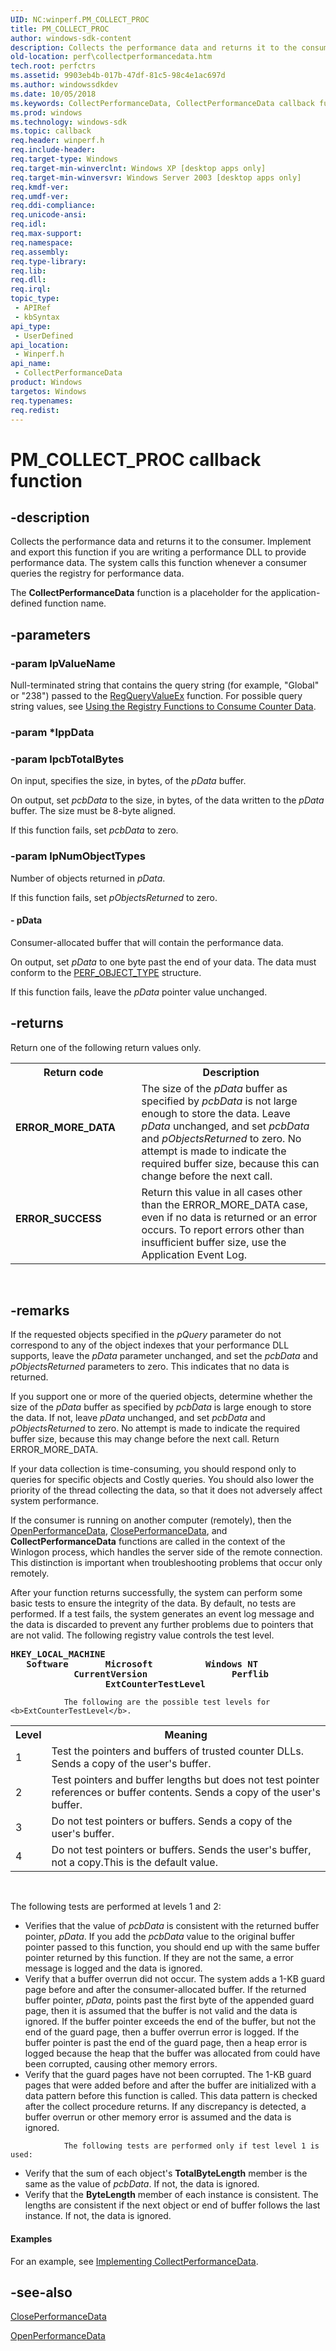 ```yaml
---
UID: NC:winperf.PM_COLLECT_PROC
title: PM_COLLECT_PROC
author: windows-sdk-content
description: Collects the performance data and returns it to the consumer.
old-location: perf\collectperformancedata.htm
tech.root: perfctrs
ms.assetid: 9903eb4b-017b-47df-81c5-98c4e1ac697d
ms.author: windowssdkdev
ms.date: 10/05/2018
ms.keywords: CollectPerformanceData, CollectPerformanceData callback function [Perf], PM_COLLECT_PROC, PM_COLLECT_PROC callback, base.collectperformancedata, perf.collectperformancedata, winperf/CollectPerformanceData
ms.prod: windows
ms.technology: windows-sdk
ms.topic: callback
req.header: winperf.h
req.include-header: 
req.target-type: Windows
req.target-min-winverclnt: Windows XP [desktop apps only]
req.target-min-winversvr: Windows Server 2003 [desktop apps only]
req.kmdf-ver: 
req.umdf-ver: 
req.ddi-compliance: 
req.unicode-ansi: 
req.idl: 
req.max-support: 
req.namespace: 
req.assembly: 
req.type-library: 
req.lib: 
req.dll: 
req.irql: 
topic_type:
 - APIRef
 - kbSyntax
api_type:
 - UserDefined
api_location:
 - Winperf.h
api_name:
 - CollectPerformanceData
product: Windows
targetos: Windows
req.typenames: 
req.redist: 
---
```


# PM_COLLECT_PROC callback function


## -description


Collects the performance data and returns it to the consumer. Implement and export this function if you are writing a performance DLL to provide performance data. The system calls this function whenever a consumer queries the registry for performance data. 

The <b>CollectPerformanceData</b> function is a placeholder for the application-defined function name.


## -parameters




### -param lpValueName

Null-terminated string that contains the query string (for example, "Global" or "238") passed to the <a href="https://msdn.microsoft.com/202d253a-10ff-40e7-8eec-a49717443b81">RegQueryValueEx</a> function. For possible query string values, see <a href="https://msdn.microsoft.com/feac7b8d-1dee-462c-89dc-bec1ba045da2">Using the Registry Functions to Consume Counter Data</a>.


### -param *lppData


### -param lpcbTotalBytes

On input, specifies the size, in bytes, of the <i>pData</i> buffer. 

On output, set <i>pcbData</i> to the size, in bytes, of the data written to the <i>pData</i> buffer. The size must be 8-byte aligned. 

If this function fails, set <i>pcbData</i> to zero.


### -param lpNumObjectTypes

Number of objects returned in <i>pData</i>. 

If this function fails, set <i>pObjectsReturned</i> to zero.


#### - pData

Consumer-allocated buffer that will contain the performance data. 

On output, set <i>pData</i> to one byte past the end of your data. The data must conform to the 
<a href="https://msdn.microsoft.com/9ed4f890-6256-45fd-a310-b5963a6131ae">PERF_OBJECT_TYPE</a> structure.

If this function fails, leave the <i>pData</i> pointer value unchanged.


## -returns



Return one of the following return values only.

<table>
<tr>
<th>Return code</th>
<th>Description</th>
</tr>
<tr>
<td width="40%">
<dl>
<dt><b>ERROR_MORE_DATA</b></dt>
</dl>
</td>
<td width="60%">
The size of the <i>pData</i> buffer as specified by <i>pcbData</i> is not large enough to store the data. Leave <i>pData</i> unchanged, and set <i>pcbData</i> and <i>pObjectsReturned</i> to zero. No attempt is made to indicate the required buffer size, because this can change before the next call.

</td>
</tr>
<tr>
<td width="40%">
<dl>
<dt><b>ERROR_SUCCESS</b></dt>
</dl>
</td>
<td width="60%">
Return this value in all cases other than the ERROR_MORE_DATA case, even if no data is returned or an error occurs. To report errors other than insufficient buffer size, use the Application Event Log.

</td>
</tr>
</table>
 




## -remarks



If the requested objects specified in the <i>pQuery</i> parameter do not correspond to any of the object indexes that your performance DLL supports, leave the <i>pData</i> parameter unchanged, and set the <i>pcbData</i> and <i>pObjectsReturned</i> parameters to zero. This indicates that no data is returned. 

If you support one or more of the queried objects, determine whether the size of the <i>pData</i> buffer as specified by <i>pcbData</i> is large enough to store the data. If not, leave <i>pData</i> unchanged, and set <i>pcbData</i> and <i>pObjectsReturned</i> to zero. No attempt is made to indicate the required buffer size, because this may change before the next call. Return ERROR_MORE_DATA.

If your data collection is time-consuming, you should respond only to queries for specific objects and Costly queries. You should also lower the priority of the thread collecting the data, so that it does not adversely affect system performance.

If the consumer is running on another computer (remotely), then the <a href="https://msdn.microsoft.com/06913524-77b7-470b-82d9-8be92fda3109">OpenPerformanceData</a>, <a href="https://msdn.microsoft.com/fb97f68d-4992-4969-9b6b-ace26dcd3155">ClosePerformanceData</a>, and <b>CollectPerformanceData</b> functions are called in the context of the Winlogon process, which handles the server side of the remote connection. This distinction is important when troubleshooting problems that occur only remotely.

After your function returns successfully, the system can perform some basic tests to ensure the integrity of the data. By default, no tests are performed. If a test fails, the system generates an event log message and the data is discarded to prevent any further problems due to pointers that are not valid. The following registry value controls the test level.<pre xml:space="preserve"><b>HKEY_LOCAL_MACHINE</b>
   <b>Software</b>
      <b>Microsoft</b>
         <b>Windows NT</b>
            <b>CurrentVersion</b>
               <b>Perflib</b>
                  <b>ExtCounterTestLevel</b></pre>



				
				The following are the possible test levels for <b>ExtCounterTestLevel</b>. 

<table>
<tr>
<th>Level</th>
<th>Meaning</th>
</tr>
<tr>
<td>1</td>
<td>Test the pointers and buffers of trusted counter DLLs. Sends a copy of the user's buffer.</td>
</tr>
<tr>
<td>2</td>
<td>Test pointers and buffer lengths but does not test pointer references or buffer contents. Sends a copy of the user's buffer.</td>
</tr>
<tr>
<td>3</td>
<td>Do not test pointers or buffers. Sends a copy of the user's buffer.</td>
</tr>
<tr>
<td>4</td>
<td>Do not test pointers or buffers. Sends the user's buffer, not a copy.This is the default value.

</td>
</tr>
</table>
 

The following tests are performed at levels 1 and 2:
				

<ul>
<li>Verifies that the value of <i>pcbData</i> is consistent with the returned buffer pointer, <i>pData</i>. If you add the <i>pcbData</i> value to the original buffer pointer passed to this function, you should end up with the same buffer pointer returned by this function. If they are not the same, a error message is logged and the data is ignored.</li>
<li>Verify that a buffer overrun did not occur. The system adds a 1-KB guard page before and after the consumer-allocated buffer. If the returned buffer pointer, <i>pData</i>, points past the first byte of the appended guard page, then it is assumed that the buffer is not valid and the data is ignored. If the buffer pointer exceeds the end of the buffer, but not the end of the guard page, then a buffer overrun error is logged. If the buffer pointer is past the end of the guard page, then a heap error is logged because the heap that the buffer was allocated from could have been corrupted, causing other memory errors.</li>
<li>Verify that the guard pages have not been corrupted. The 1-KB guard pages that were added before and after the buffer are initialized with a data pattern before this function is called. This data pattern is checked after the collect procedure returns. If any discrepancy is detected, a buffer overrun or other memory error is assumed and the data is ignored.</li>
</ul>

				The following tests are performed only if test level 1 is used:
				

<ul>
<li>Verify that the sum of each object's <b>TotalByteLength</b> member is the same as the value of <i>pcbData</i>. If not, the data is ignored.</li>
<li>Verify that the <b>ByteLength</b> member of each instance is consistent. The lengths are consistent if the next object or end of buffer follows the last instance. If not, the data is ignored.</li>
</ul>

#### Examples

For an example, see <a href="https://msdn.microsoft.com/73b022df-0148-4afc-8536-8b1c766b1ee6">Implementing CollectPerformanceData</a>.

<div class="code"></div>



## -see-also




<a href="https://msdn.microsoft.com/fb97f68d-4992-4969-9b6b-ace26dcd3155">ClosePerformanceData</a>



<a href="https://msdn.microsoft.com/06913524-77b7-470b-82d9-8be92fda3109">OpenPerformanceData</a>
 

 

